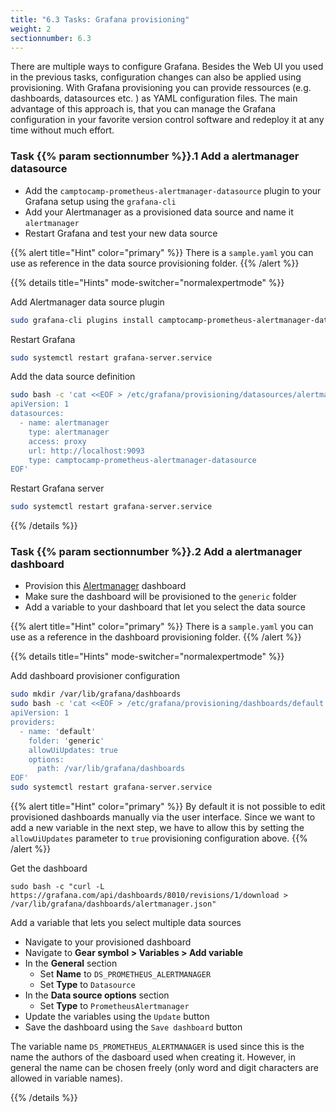 ```yaml
---
title: "6.3 Tasks: Grafana provisioning"
weight: 2
sectionnumber: 6.3
---
```


There are multiple ways to configure Grafana. Besides the Web UI you used in the previous tasks, configuration changes can also be applied using provisioning. With Grafana provisioning you can provide ressources (e.g. dashboards, datasources etc. ) as YAML configuration files. The main advantage of this approach is, that you can manage the Grafana configuration in your favorite version control software and redeploy it at any time without much effort.

### Task {{% param sectionnumber %}}.1 Add a alertmanager datasource

* Add the `camptocamp-prometheus-alertmanager-datasource` plugin to your Grafana setup using the `grafana-cli`
* Add your Alertmanager as a provisioned data source and name it `alertmanager`
* Restart Grafana and test your new data source

{{% alert title="Hint" color="primary" %}}
There is a `sample.yaml` you can use as reference in the data source provisioning folder.
{{% /alert %}}


{{% details title="Hints" mode-switcher="normalexpertmode" %}}

Add Alertmanager data source plugin

```bash
sudo grafana-cli plugins install camptocamp-prometheus-alertmanager-datasource
```

Restart Grafana

```bash
sudo systemctl restart grafana-server.service
```

Add the data source definition

```bash
sudo bash -c 'cat <<EOF > /etc/grafana/provisioning/datasources/alertmanager.yaml
apiVersion: 1
datasources:
  - name: alertmanager
    type: alertmanager
    access: proxy
    url: http://localhost:9093
    type: camptocamp-prometheus-alertmanager-datasource
EOF'
```

Restart Grafana server

```bash
sudo systemctl restart grafana-server.service
```

{{% /details %}}


### Task {{% param sectionnumber %}}.2 Add a alertmanager dashboard

* Provision this [Alertmanager](https://grafana.com/grafana/dashboards/8010) dashboard
* Make sure the dashboard will be provisioned to the `generic` folder
* Add a variable to your dashboard that let you select the data source

{{% alert title="Hint" color="primary" %}}
There is a `sample.yaml` you can use as a reference in the dashboard provisioning folder.
{{% /alert %}}


{{% details title="Hints" mode-switcher="normalexpertmode" %}}

Add dashboard provisioner configuration

```bash
sudo mkdir /var/lib/grafana/dashboards
sudo bash -c 'cat <<EOF > /etc/grafana/provisioning/dashboards/default.yaml
apiVersion: 1
providers:
  - name: 'default'
    folder: 'generic'
    allowUiUpdates: true
    options:
      path: /var/lib/grafana/dashboards
EOF'
sudo systemctl restart grafana-server.service
```

{{% alert title="Hint" color="primary" %}}
By default it is not possible to edit provisioned dashboards manually via the user interface. Since we want to add a new variable in the next step, we have to allow this by setting the `allowUiUpdates` parameter to `true` provisioning configuration above.
{{% /alert %}}

Get the dashboard
```
sudo bash -c "curl -L  https://grafana.com/api/dashboards/8010/revisions/1/download > /var/lib/grafana/dashboards/alertmanager.json"
```

Add a variable that lets you select multiple data sources

* Navigate to your provisioned dashboard
* Navigate to **Gear symbol > Variables > Add variable**
* In the **General** section
  * Set **Name** to `DS_PROMETHEUS_ALERTMANAGER`
  * Set **Type** to `Datasource`
* In the **Data source options** section
  * Set **Type** to  `PrometheusAlertmanager`
* Update the variables using the `Update` button
* Save the dashboard using the `Save dashboard` button

The variable name `DS_PROMETHEUS_ALERTMANAGER` is used since this is the name the authors of the dasboard used when creating it. However, in general the name can be chosen freely (only word and digit characters are allowed in variable names).

{{% /details %}}

